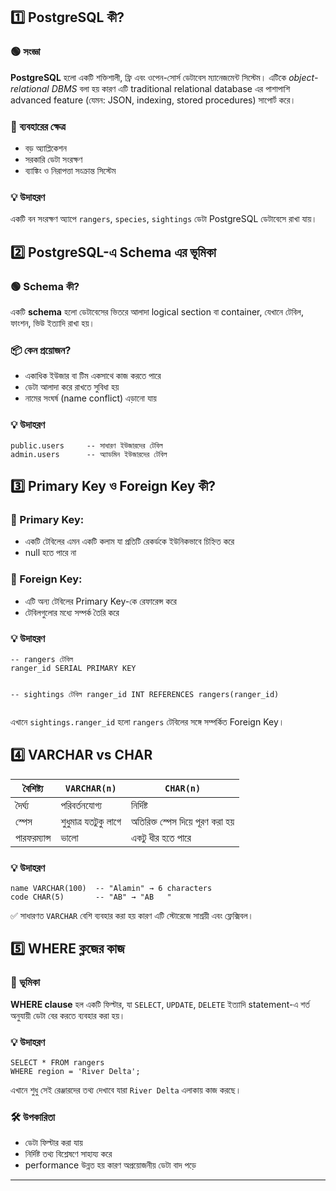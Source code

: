 
<h2>1️⃣ PostgreSQL কী?</h2>

<h3>🟢 সংজ্ঞা</h3>
<p><strong>PostgreSQL</strong> হলো একটি শক্তিশালী, ফ্রি এবং ওপেন-সোর্স ডেটাবেস ম্যানেজমেন্ট সিস্টেম। এটিকে <em>object-relational DBMS</em> বলা হয় কারণ এটি traditional relational database এর পাশাপাশি advanced feature (যেমন: JSON, indexing, stored procedures) সাপোর্ট করে।</p>

<h3>🧩 ব্যবহারের ক্ষেত্র</h3>
<ul>
  <li>বড় অ্যাপ্লিকেশন</li>
  <li>সরকারি ডেটা সংরক্ষণ</li>
  <li>ব্যাঙ্কিং ও নিরাপত্তা সংক্রান্ত সিস্টেম</li>
</ul>

<h3>💡 উদাহরণ</h3>
<p>একটি বন সংরক্ষণ অ্যাপে <code>rangers</code>, <code>species</code>, <code>sightings</code> ডেটা PostgreSQL ডেটাবেসে রাখা যায়।</p>

<h2>2️⃣ PostgreSQL-এ Schema এর ভূমিকা</h2>

<h3>🟢 Schema কী?</h3>
<p>একটি <strong>schema</strong> হলো ডেটাবেসের ভিতরে আলাদা logical section বা container, যেখানে টেবিল, ফাংশন, ভিউ ইত্যাদি রাখা হয়।</p>

<h3>📦 কেন প্রয়োজন?</h3>
<ul>
  <li>একাধিক ইউজার বা টিম একসাথে কাজ করতে পারে</li>
  <li>ডেটা আলাদা করে রাখতে সুবিধা হয়</li>
  <li>নামের সংঘর্ষ (name conflict) এড়ানো যায়</li>
</ul>

<h3>💡 উদাহরণ</h3>
<pre><code>public.users     -- সাধারণ ইউজারদের টেবিল
admin.users      -- অ্যাডমিন ইউজারদের টেবিল
</code></pre>

<h2>3️⃣ Primary Key ও Foreign Key কী?</h2>

<h3>🔑 Primary Key:</h3>
<ul>
  <li>একটি টেবিলের এমন একটি কলাম যা প্রতিটি রেকর্ডকে ইউনিকভাবে চিহ্নিত করে</li>
  <li>null হতে পারে না</li>
</ul>

<h3>🔗 Foreign Key:</h3>
<ul>
  <li>এটি অন্য টেবিলের Primary Key-কে রেফারেন্স করে</li>
  <li>টেবিলগুলোর মধ্যে সম্পর্ক তৈরি করে</li>
</ul>

<h3>💡 উদাহরণ</h3>
<pre><code>-- rangers টেবিল
ranger_id SERIAL PRIMARY KEY

-- sightings টেবিল
ranger_id INT REFERENCES rangers(ranger_id)
</code></pre>

<p>এখানে <code>sightings.ranger_id</code> হলো <code>rangers</code> টেবিলের সঙ্গে সম্পর্কিত Foreign Key।</p>

<h2>4️⃣ VARCHAR vs CHAR</h2>

<table>
  <thead>
    <tr>
      <th>বৈশিষ্ট্য</th>
      <th><code>VARCHAR(n)</code></th>
      <th><code>CHAR(n)</code></th>
    </tr>
  </thead>
  <tbody>
    <tr>
      <td>দৈর্ঘ্য</td>
      <td>পরিবর্তনযোগ্য</td>
      <td>নির্দিষ্ট</td>
    </tr>
    <tr>
      <td>স্পেস</td>
      <td>শুধুমাত্র যতটুকু লাগে</td>
      <td>অতিরিক্ত স্পেস দিয়ে পূরণ করা হয়</td>
    </tr>
    <tr>
      <td>পারফরম্যান্স</td>
      <td>ভালো</td>
      <td>একটু ধীর হতে পারে</td>
    </tr>
  </tbody>
</table>

<h3>💡 উদাহরণ</h3>
<pre><code>name VARCHAR(100)  -- "Alamin" → 6 characters
code CHAR(5)       -- "AB" → "AB   "
</code></pre>

<p>✅ সাধারণত <code>VARCHAR</code> বেশি ব্যবহার করা হয় কারণ এটি স্টোরেজে সাশ্রয়ী এবং ফ্লেক্সিবল।</p>

<h2>5️⃣ WHERE ক্লজের কাজ</h2>

<h3>🎯 ভূমিকা</h3>
<p><strong>WHERE clause</strong> হল একটি ফিল্টার, যা <code>SELECT</code>, <code>UPDATE</code>, <code>DELETE</code> ইত্যাদি statement-এ শর্ত অনুযায়ী ডেটা বের করতে ব্যবহার করা হয়।</p>

<h3>💡 উদাহরণ</h3>
<pre><code>SELECT * FROM rangers
WHERE region = 'River Delta';
</code></pre>

<p>এখানে শুধু সেই রেঞ্জারদের তথ্য দেখাবে যারা <code>River Delta</code> এলাকায় কাজ করছে।</p>

<h3>🛠️ উপকারিতা</h3>
<ul>
  <li>ডেটা ফিল্টার করা যায়</li>
  <li>নির্দিষ্ট তথ্য বিশ্লেষণে সাহায্য করে</li>
  <li>performance উন্নত হয় কারণ অপ্রয়োজনীয় ডেটা বাদ পড়ে</li>
</ul>

<hr>

